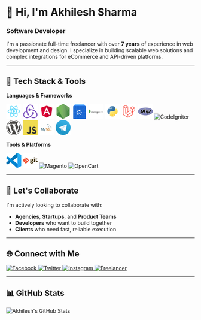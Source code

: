 # 👋 Hi, I'm Akhilesh Sharma

### Software Developer

I'm a passionate full-time freelancer with over **7 years** of experience in web development and design. I specialize in building scalable web solutions and complex integrations for eCommerce and API-driven platforms.

---

## 🧠 Tech Stack & Tools

**Languages & Frameworks**

<p align="left">
  <img alt="React" title="React" width="40" src="https://raw.githubusercontent.com/github/explore/80688e429a7d4ef2fca1e82350fe8e3517d3494d/topics/react/react.png" />
  <img alt="Redux" title="Redux" width="40" src="https://raw.githubusercontent.com/github/explore/80688e429a7d4ef2fca1e82350fe8e3517d3494d/topics/redux/redux.png" />
  <img alt="Angular" title="Angular" width="40" src="https://raw.githubusercontent.com/github/explore/main/topics/angular/angular.png" />
  <img alt="Node.js" title="Node.js" width="40" src="https://raw.githubusercontent.com/github/explore/80688e429a7d4ef2fca1e82350fe8e3517d3494d/topics/nodejs/nodejs.png" />
  <img alt="Chrome Extensions" title="Chrome Extensions" width="40" src="https://raw.githubusercontent.com/github/explore/8eaa4711f3b6015070483ff1c3b707292304efe4/topics/chrome-extension/chrome-extension.png" />
  <img alt="MongoDB" title="MongoDB" width="40" src="https://raw.githubusercontent.com/github/explore/main/topics/mongodb/mongodb.png" />
  <img alt="Python" title="Python" width="40" src="https://raw.githubusercontent.com/github/explore/80688e429a7d4ef2fca1e82350fe8e3517d3494d/topics/python/python.png" />
  <img alt="Laravel" title="Laravel" width="40" src="https://raw.githubusercontent.com/github/explore/56a826d05cf762b2b50ecbe7d492a839b04f3fbf/topics/laravel/laravel.png" />
  <img alt="PHP" title="PHP" width="40" src="https://raw.githubusercontent.com/github/explore/main/topics/php/php.png" />
  <img alt="CodeIgniter" title="CodeIgniter" width="40" src="https://cdn.cdnlogo.com/logos/c/31/codeigniter.svg" />
  <img alt="WordPress" title="WordPress" width="40" src="https://raw.githubusercontent.com/github/explore/main/topics/wordpress/wordpress.png" />
  <img alt="JavaScript" title="JavaScript" width="40" src="https://raw.githubusercontent.com/github/explore/main/topics/javascript/javascript.png" />
  <img alt="MySQL" title="MySQL" width="40" src="https://raw.githubusercontent.com/github/explore/main/topics/mysql/mysql.png" />
  <img alt="MySQL" title="MySQL" width="40" src="https://raw.githubusercontent.com/github/explore/80688e429a7d4ef2fca1e82350fe8e3517d3494d/topics/telegram/telegram.png" />
</p>

**Tools & Platforms**

<p align="left">
  <img alt="VS Code" title="Visual Studio Code" width="40" src="https://raw.githubusercontent.com/github/explore/main/topics/visual-studio-code/visual-studio-code.png" />
  <img alt="Git" title="Git" width="40" src="https://raw.githubusercontent.com/github/explore/main/topics/git/git.png" />
  <img alt="Magento" title="Magento" width="40" src="https://cdn.worldvectorlogo.com/logos/magento.svg" />
  <img alt="OpenCart" title="OpenCart" width="40" src="https://upload.wikimedia.org/wikipedia/commons/6/64/OpenCart_logo.png" />
</p>

---

## 🤝 Let's Collaborate

I'm actively looking to collaborate with:
- **Agencies**, **Startups**, and **Product Teams**
- **Developers** who want to build together
- **Clients** who need fast, reliable execution

---

## 🌐 Connect with Me

<a href="https://www.facebook.com/profile.php?id=100002855547226" target="_blank">
  <img src="https://cdn-icons-png.flaticon.com/512/733/733547.png" width="24" alt="Facebook" />
</a>
<a href="https://twitter.com/akhiles26101623" target="_blank">
  <img src="https://cdn-icons-png.flaticon.com/512/733/733579.png" width="24" alt="Twitter" />
</a>
<a href="https://www.instagram.com/meakay47/" target="_blank">
  <img src="https://cdn-icons-png.flaticon.com/512/733/733558.png" width="24" alt="Instagram" />
</a>
<a href="https://www.freelancer.com/u/akhileshsharma09" target="_blank">
  <img src="https://www.f-cdn.com/assets/main/en/assets/freelancer-logo-light.svg" width="24" alt="Freelancer" />
</a>

---

## 📊 GitHub Stats

<img alt="Akhilesh's GitHub Stats" src="https://github-readme-stats.vercel.app/api?username=sharmamonu1515&show_icons=true&count_private=true&hide=prs&hide_border=true" />
